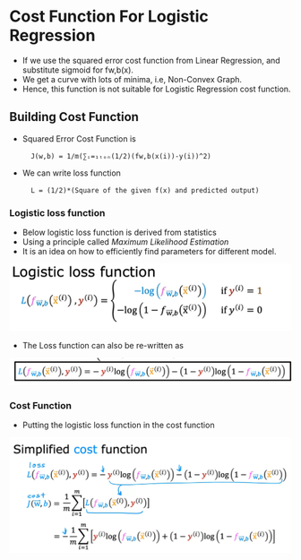 # Cost Function For Logistic Regression

- If we use the squared error cost function from Linear Regression, and substitute sigmoid for fw,b(x).
- We get a curve with lots of minima, i.e, Non-Convex Graph.
- Hence, this function is not suitable for Logistic Regression cost function.

## Building Cost Function

- Squared Error Cost Function is

        J(w,b) = 1/m(∑ᵢ=₁ₜₒₙ(1/2)(fw,b(x(i))-y(i))^2)

- We can write loss function 

        L = (1/2)*(Square of the given f(x) and predicted output)

### Logistic loss function

- Below logistic loss function is derived from statistics
- Using a principle called <em>Maximum Likelihood Estimation</em>
- It is an idea on how to efficiently find parameters for different model.

![alt text](images/Logistic-Loss.png)

- The Loss function can also be re-written as

![alt text](images/Logistic-Loss-2.png)


### Cost Function

- Putting the logistic loss function in the cost function

![alt text](images/Logistic-Cost.png)